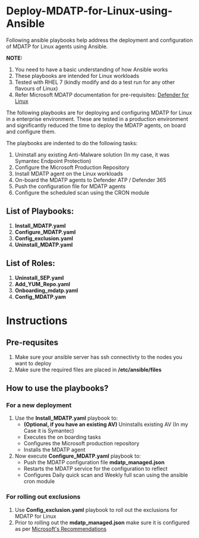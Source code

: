 # Deploy-MDATP-for-Linux-using-Ansible
Following ansible playbooks help address the deployment and configuration of MDATP for Linux agents using Ansible.

**NOTE:** 
1. You need to have a basic understanding of how Ansible works
2. These playbooks are intended for Linux workloads
3. Tested with RHEL 7 (kindly modify and do a test run for any other flavours of Linux)
4. Refer Microsoft MDATP documentation for pre-requisites: [Defender for Linux](https://docs.microsoft.com/en-us/microsoft-365/security/defender-endpoint/microsoft-defender-endpoint-linux?view=o365-worldwide)

The following playbooks are for deploying and configuring MDATP for Linux in a enterprise environment. These are tested in a production environment and significantly reduced the time to deploy the MDATP agents, on board and configure them.

The playbooks are indented to do the following tasks:
1. Uninstall any existing Anti-Malware solution (In my case, it was Symantec Endpoint Protection)
2. Configure the Microsoft Production Repository
3. Install MDATP agent on the Linux workloads
4. On-board the MDATP agents to Defender ATP / Defender 365
5. Push the configuration file for MDATP agents
6. Configure the scheduled scan using the CRON module


## List of Playbooks:
1. **Install_MDATP.yaml**
2. **Configure_MDATP.yaml**
3. **Config_exclusion.yaml**
4. **Uninstall_MDATP.yaml**

## List of Roles:
1. **Uninstall_SEP.yaml**
2. **Add_YUM_Repo.yaml**
3. **Onboarding_mdatp.yaml**
4. **Config_MDATP.yam**

# Instructions

## Pre-requsites
1. Make sure your ansible server has ssh connectivty to the nodes you want to deploy
2. Make sure the required files are placed in **/etc/ansible/files**

## How to use the playbooks?
### For a new deployment
1. Use the **Install_MDATP.yaml** playbook to:
   - **(Optional, if you have an existing AV)** Uninstalls existing AV (In my Case it is Symantec)
   - Executes the on boarding tasks
   - Configures the Microsoft production repository
   - Installs the MDATP agent
2. Now execute **Configure_MDATP.yaml** playbook to:
   - Push the MDATP configuration file **mdatp_managed.json**
   - Restarts the MDATP service for the configuration to reflect
   - Configures Daily quick scan and Weekly full scan using the ansible cron module

### For rolling out exclusions
1. Use **Config_exclusion.yaml** playbook to roll out the exclusions for MDATP for Linux
2. Prior to rolling out the **mdatp_managed.json** make sure it is configured as per [Microsoft's Recommendations](https://docs.microsoft.com/en-us/microsoft-365/security/defender-endpoint/linux-preferences?view=o365-worldwide#full-configuration-profile-example)
